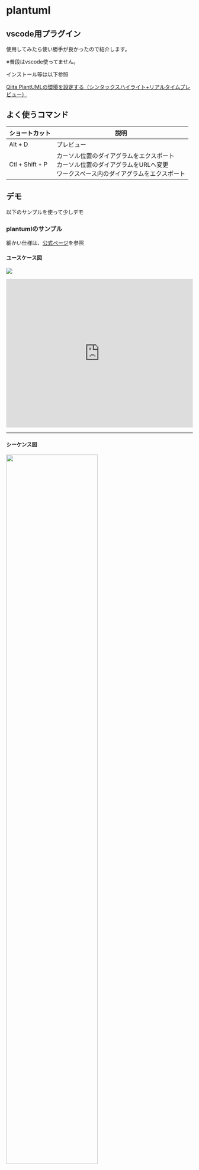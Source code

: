 # plantuml

## vscode用プラグイン

使用してみたら使い勝手が良かったので紹介します。

※普段はvscode使ってません。

インストール等は以下参照

[Qiita PlantUMLの環境を設定する（シンタックスハイライト+リアルタイムプレビュー）](https://qiita.com/koara-local/items/e7a7a7d68a4f99a91ab1)

## よく使うコマンド

|ショートカット |説明                                                                                                                              |
|---------------|----------------------------------------------------------------------------------------------------------------------------------|
|Alt + D        |プレビュー                                                                                                                        |
|Ctl + Shift + P|カーソル位置のダイアグラムをエクスポート<br>カーソル位置のダイアグラムをURLへ変更<br>ワークスペース内のダイアグラムをエクスポート |

## デモ

以下のサンプルを使って少しデモ

### plantumlのサンプル

細かい仕様は、[公式ページ](http://plantuml.com/)を参照

#### ユースケース図

![](../out/docs/plantuml/1_usecase/ユースケース図.png)

<iframe src="https://gist.github.com/kgfnk/c8e594d849b4ac90c1fbb3a6e8736c61.pibb" width="100%" height="400" allowtransparency="true" frameborder="0"></iframe>

---

#### シーケンス図

<img src="../out/docs/plantuml/2_sequence/シーケンス図.png" width="70%">

<iframe src="https://gist.github.com/kgfnk/f277dae2f447a6dd8a9b882cc873db36.pibb" width="100%" height="400" allowtransparency="true" frameborder="0"></iframe>

---

#### 状態遷移図

![](../out/docs/plantuml/3_state/状態遷移図.png)

<iframe src="https://gist.github.com/kgfnk/629c7a60d8fb67e797d1a4ba3722e14a.pibb" width="100%" height="400" allowtransparency="true" frameborder="0"></iframe>

---

#### アクティビティ図

![](../out/docs/plantuml/4_activity/アクティビティ図.png)

<iframe src="https://gist.github.com/kgfnk/046cb535d7a05c32ada1bd8aed090d07.pibb" width="100%" height="400" allowtransparency="true" frameborder="0"></iframe>

他サイトからの丸コピ

[フローチャート](http://plantuml.com/activity-diagram-beta#sdl)にも使えそう

---

#### クラス図

![](../out/docs/plantuml/5_class_diagram/クラス図.png)

<iframe src="https://gist.github.com/kgfnk/2238aef72ea75d31723c22c046311af8.pibb" width="100%" height="400" allowtransparency="true" frameborder="0"></iframe>

---

#### ER図

![](../out/docs/plantuml/6_er_diagram/ER図.png)

<iframe src="https://gist.github.com/kgfnk/a3f073e46d41d33822cb9bcdf587bdb1.pibb" width="100%" height="400" allowtransparency="true" frameborder="0"></iframe>

---

### おまけ

#### ガントチャート

![](../out/docs/plantuml/7_ganttchart/7_ganttchart.png)

複雑な事をするのは難しいかも

<iframe src="https://gist.github.com/kgfnk/badf79db88367ea4b3ec5d05150cb9b8.pibb" width="100%" height="400" allowtransparency="true" frameborder="0"></iframe>

---

#### 画面設計

![](../out/docs/plantuml/8_salt/8_salt.png)

シンプルな画面イメージになら使える？

<iframe src="https://gist.github.com/kgfnk/10d1a199e6668da822c4f09c3e9602ae.pibb" width="100%" height="400" allowtransparency="true" frameborder="0"></iframe>

### markdownに埋め込む

#### 直接埋め込む

直接以下のテキストを書くだけ

<iframe src="https://gist.github.com/kgfnk/81666b05957ef16cb6642c2145661ff7.pibb" width="100%" height="200" allowtransparency="true" frameborder="0"></iframe>

#### URLを埋め込む

カーソル位置のダイアグラムをURLへ変更

自動でmarkdown用リンクが作成される

```markdown
![plantuml](http://www.plantuml.com/plantuml/png/SoWkIImgAStDuULAJ2x9BrAmUjoyx77pdiTDsu2a5I-NGsfU2b0Q0000 "plantuml")
```

##### PlantUML ServerにGitHub Gistに登録したテキストを渡す方法(追記)

```markdown
![](http://www.plantuml.com/plantuml/proxy?src=https://gist.githubusercontent.com/kgfnk/c8e594d849b4ac90c1fbb3a6e8736c61/raw/6241430d37bfa82d41bbb7bc813da443132c68a7/1_usecase.puml)
```

#### 画像を作成して埋め込む

ワークスペース内のダイアグラムをエクスポート

`/out/`ディレクトリに画像を作成してくれる

```
out
　├─1_usecase
　│　　　ユースケース図.png
　│
　└─2_sequence
　　　　シーケンス図.png
```

## 似た仕組み

- [mermaidjs](https://mermaidjs.github.io)
- [Graphviz](http://graphviz.readthedocs.io/en/stable/index.html)
- [blockdiag](http://blockdiag.com/ja/index.html)

## 参考サイト

- [Visual Studio Code](https://code.visualstudio.com)
- [PlantUML](http://plantuml.com)
- [PlantUML Server](http://www.plantuml.com/plantuml/)
- [Qiita PlantUMLの環境を設定する（シンタックスハイライト+リアルタイムプレビュー）](https://qiita.com/koara-local/items/e7a7a7d68a4f99a91ab1)
